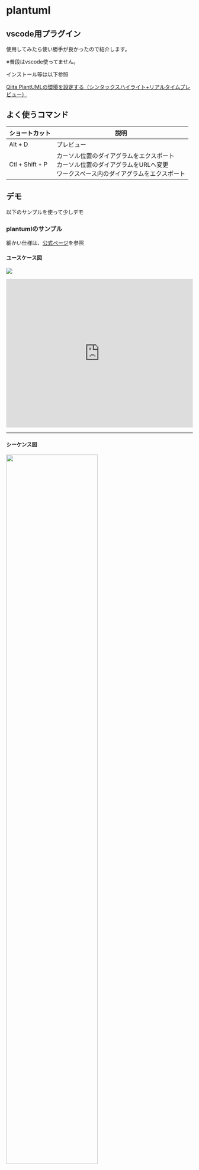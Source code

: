 # plantuml

## vscode用プラグイン

使用してみたら使い勝手が良かったので紹介します。

※普段はvscode使ってません。

インストール等は以下参照

[Qiita PlantUMLの環境を設定する（シンタックスハイライト+リアルタイムプレビュー）](https://qiita.com/koara-local/items/e7a7a7d68a4f99a91ab1)

## よく使うコマンド

|ショートカット |説明                                                                                                                              |
|---------------|----------------------------------------------------------------------------------------------------------------------------------|
|Alt + D        |プレビュー                                                                                                                        |
|Ctl + Shift + P|カーソル位置のダイアグラムをエクスポート<br>カーソル位置のダイアグラムをURLへ変更<br>ワークスペース内のダイアグラムをエクスポート |

## デモ

以下のサンプルを使って少しデモ

### plantumlのサンプル

細かい仕様は、[公式ページ](http://plantuml.com/)を参照

#### ユースケース図

![](../out/docs/plantuml/1_usecase/ユースケース図.png)

<iframe src="https://gist.github.com/kgfnk/c8e594d849b4ac90c1fbb3a6e8736c61.pibb" width="100%" height="400" allowtransparency="true" frameborder="0"></iframe>

---

#### シーケンス図

<img src="../out/docs/plantuml/2_sequence/シーケンス図.png" width="70%">

<iframe src="https://gist.github.com/kgfnk/f277dae2f447a6dd8a9b882cc873db36.pibb" width="100%" height="400" allowtransparency="true" frameborder="0"></iframe>

---

#### 状態遷移図

![](../out/docs/plantuml/3_state/状態遷移図.png)

<iframe src="https://gist.github.com/kgfnk/629c7a60d8fb67e797d1a4ba3722e14a.pibb" width="100%" height="400" allowtransparency="true" frameborder="0"></iframe>

---

#### アクティビティ図

![](../out/docs/plantuml/4_activity/アクティビティ図.png)

<iframe src="https://gist.github.com/kgfnk/046cb535d7a05c32ada1bd8aed090d07.pibb" width="100%" height="400" allowtransparency="true" frameborder="0"></iframe>

他サイトからの丸コピ

[フローチャート](http://plantuml.com/activity-diagram-beta#sdl)にも使えそう

---

#### クラス図

![](../out/docs/plantuml/5_class_diagram/クラス図.png)

<iframe src="https://gist.github.com/kgfnk/2238aef72ea75d31723c22c046311af8.pibb" width="100%" height="400" allowtransparency="true" frameborder="0"></iframe>

---

#### ER図

![](../out/docs/plantuml/6_er_diagram/ER図.png)

<iframe src="https://gist.github.com/kgfnk/a3f073e46d41d33822cb9bcdf587bdb1.pibb" width="100%" height="400" allowtransparency="true" frameborder="0"></iframe>

---

### おまけ

#### ガントチャート

![](../out/docs/plantuml/7_ganttchart/7_ganttchart.png)

複雑な事をするのは難しいかも

<iframe src="https://gist.github.com/kgfnk/badf79db88367ea4b3ec5d05150cb9b8.pibb" width="100%" height="400" allowtransparency="true" frameborder="0"></iframe>

---

#### 画面設計

![](../out/docs/plantuml/8_salt/8_salt.png)

シンプルな画面イメージになら使える？

<iframe src="https://gist.github.com/kgfnk/10d1a199e6668da822c4f09c3e9602ae.pibb" width="100%" height="400" allowtransparency="true" frameborder="0"></iframe>

### markdownに埋め込む

#### 直接埋め込む

直接以下のテキストを書くだけ

<iframe src="https://gist.github.com/kgfnk/81666b05957ef16cb6642c2145661ff7.pibb" width="100%" height="200" allowtransparency="true" frameborder="0"></iframe>

#### URLを埋め込む

カーソル位置のダイアグラムをURLへ変更

自動でmarkdown用リンクが作成される

```markdown
![plantuml](http://www.plantuml.com/plantuml/png/SoWkIImgAStDuULAJ2x9BrAmUjoyx77pdiTDsu2a5I-NGsfU2b0Q0000 "plantuml")
```

##### PlantUML ServerにGitHub Gistに登録したテキストを渡す方法(追記)

```markdown
![](http://www.plantuml.com/plantuml/proxy?src=https://gist.githubusercontent.com/kgfnk/c8e594d849b4ac90c1fbb3a6e8736c61/raw/6241430d37bfa82d41bbb7bc813da443132c68a7/1_usecase.puml)
```

#### 画像を作成して埋め込む

ワークスペース内のダイアグラムをエクスポート

`/out/`ディレクトリに画像を作成してくれる

```
out
　├─1_usecase
　│　　　ユースケース図.png
　│
　└─2_sequence
　　　　シーケンス図.png
```

## 似た仕組み

- [mermaidjs](https://mermaidjs.github.io)
- [Graphviz](http://graphviz.readthedocs.io/en/stable/index.html)
- [blockdiag](http://blockdiag.com/ja/index.html)

## 参考サイト

- [Visual Studio Code](https://code.visualstudio.com)
- [PlantUML](http://plantuml.com)
- [PlantUML Server](http://www.plantuml.com/plantuml/)
- [Qiita PlantUMLの環境を設定する（シンタックスハイライト+リアルタイムプレビュー）](https://qiita.com/koara-local/items/e7a7a7d68a4f99a91ab1)
